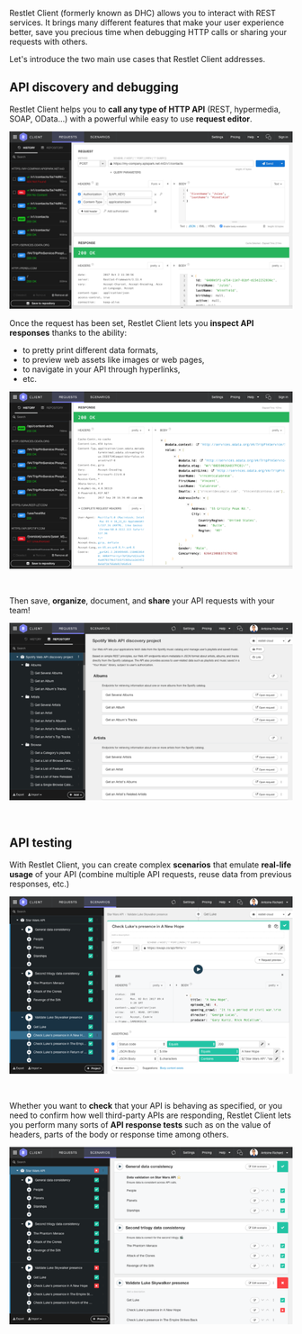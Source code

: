 Restlet Client (formerly known as DHC) allows you to interact with REST services.
It brings many different features that make your user experience better, save you precious time when debugging HTTP calls or sharing your requests with others.

Let's introduce the two main use cases that Restlet Client addresses.

## API discovery and debugging

Restlet Client helps you to __call any type of HTTP API__ (REST, hypermedia, SOAP, OData...) with a powerful while easy to use __request editor__.


![Request editor](./images/restlet-client-request-editor.png)
<br/>

Once the request has been set, Restlet Client lets you __inspect API responses__ thanks to the ability:

* to pretty print different data formats,
* to preview web assets like images or web pages,
* to navigate in your API through hyperlinks,
* etc.

![inspect response](images/restlet-client-inspect-response.png)

<br/>

Then save, __organize__, document, and __share__ your API requests with your team!

![organize](images/restlet-client-organize.png)

<br/>

## API testing

With Restlet Client, you can create complex __scenarios__ that emulate __real-life usage__ of your API (combine multiple API requests, reuse data from previous responses, etc.)

![scenario](images/restlet-client-scenario.png)

<br/>

Whether you want to __check__ that your API is behaving as specified, or you need to confirm how well third-party APIs are responding, Restlet Client lets you perform many sorts of __API response tests__ such as on the value of headers, parts of the body or response time among others.

![assertions](images/restlet-client-assertions.png)
